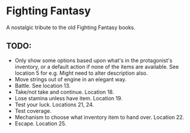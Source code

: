 ﻿# Fighting Fantasy

A nostalgic tribute to the old Fighting Fantasy books.

## TODO:

- Only show some options based upon what's in the protagonist's inventory, or a default action if none of the items are available. See location 5 for e.g. Might need to alter description also.
- Move strings out of engine in an elegant way.
- Battle. See location 13.
- Take/not take and continue. Location 18.
- Lose stamina unless have item. Location 19.
- Test your luck. Locations 21, 24.
- Test coverage.
- Mechanism to choose what inventory item to hand over. Location 22.
- Escape. Location 25.